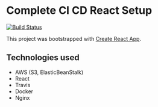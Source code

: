 # Complete CI CD React Setup 
[![Build Status](https://travis-ci.org/suwigyarathore/ci-cd-with-react.svg?branch=main)](https://travis-ci.org/suwigyarathore/ci-cd-with-react)

This project was bootstrapped with [Create React App](https://github.com/facebook/create-react-app).

## Technologies used
* AWS (S3, ElasticBeanStalk)
* React
* Travis
* Docker
* Nginx

